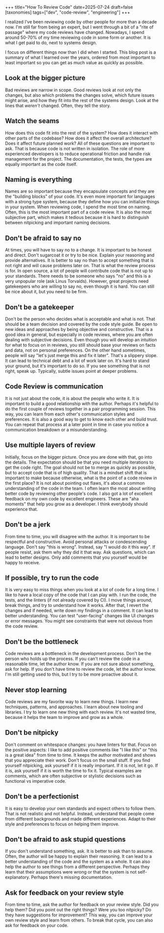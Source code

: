 +++
title="How To Review Code"
date=2025-07-24
draft=false
[taxonomies]
tags=["dev", "code-review", "engineering"]
+++

I realized I've been reviewing code by other people for more than a decade now. I'm still far from being an expert, but I went through a bit of a "rite of passage" where my code reviews have changed. Nowadays, I spend around 50-70% of my time reviewing code in some form or another. It is what I get paid to do, next to systems design.

I focus on different things now than I did when I started. This blog post is a summary of what I learned over the years, ordered from most important to least important so you can get as much value as quickly as possible.

## Look at the bigger picture

Bad reviews are narrow in scope. Good reviews look at not only the changes, but also which problems the changes solve, which future issues might arise, and how they fit into the rest of the systems design. Look at the lines that *weren't* changed. Often, they tell the story.

## Watch the seams

How does this code fit into the rest of the system? How does it interact with other parts of the codebase? How does it affect the overall architecture? Does it affect future planned work? All of these questions are important to ask. That is because code is not written in isolation. The role of more experienced developers is to reduce operational friction and handle risk management for the project. The documentation, the tests, the types are equally important as the code itself.

## Naming is everything

Names are so important because they encapsulate concepts and they are the "building blocks" of your code. It's even more important for languages with a strong type system, because they define how you can initialize things in your system. When reviewing code, I spend the most time on naming. Often, this is the most important part of a code review. It is also the most subjective part, which makes it tedious because it is hard to distinguish between nitpicking and important naming decisions.

## Don't be afraid to say no

At times, you will have to say no to a change. It is important to be honest and direct. Don't sugarcoat it or try to be nice. Explain your reasoning and provide alternatives. It is better to say no than to accept something that is not right and will cause problems later on. That is what the review process is for. In open source, a lot of people will contribute code that is not up to your standards. There needs to be someone who says "no" and this is a very unpopular role (ask Linus Torvalds). However, great projects need gatekeepers who are willing to say no, even though it is hard. You can still be nice about it, but you need to be firm.

## Don't be a gatekeeper

Don't be the person who decides what is acceptable and what is not. That should be a team decision and covered by the code style guide. Be open to new ideas and approaches by being objective and constructive. That is a good idea in general, but especially in code reviews, where you are often dealing with subjective decisions. Even though you will develop an intuition for what to focus on in reviews, you still should base your reviews on facts and data, not on personal preferences. On the other hand sometimes, people will say "let's just merge this and fix it later". That's a slippery slope. It can lead to technical debt and a lot of work later on. It's hard to stand your ground, but it's important to do so. If you see something that is not right, speak up. Typically, subtle issues point at deeper problems.

## Code Review is communication

It is not just about the code, it is about the people who write it. It is important to build a good relationship with the author. Perhaps it's helpful to do the first couple of reviews together in a pair programming session. This way, you can learn from each other's communication styles and preferences. It is also a good way to get to know each other and build trust. You can repeat that process at a later point in time in case you notice a communication breakdown or a misunderstanding.

## Use multiple layers of review

Initially, focus on the bigger picture. Once you are done with that, go into the details. The expectation should be that you need multiple iterations to get the code right. The goal should not be to merge as quickly as possible, but to accept code that is of high quality. That is a mindset shift that is important to make because otherwise, what is the point of a code review in the first place? It is not about pointing out flaws, it's about a common understanding of the code in the team. I often learn the most about writing better code by reviewing other people's code. I also got a lot of excellent feedback on my own code by excellent engineers. These are "aha moments" that help you grow as a developer. I think everybody should experience that.

## Don't be a jerk

From time to time, you will disagree with the author. It is important to be respectful and constructive. Avoid personal attacks or condescending language. Don't say "this is wrong". Instead, say "I would do it this way". If people resist, ask them why they did it that way. Ask questions, which can lead to better designs. Only add comments that you yourself would be happy to receive.

## If possible, try to run the code

It is very easy to miss things when you look at a lot of code for a long time. I like to have a local copy of the code that I can play with. I run the code, the tests, and the linters (if not already covered by CI). I move things around, break things, and try to understand how it works. After that, I revert the changes and if needed, write down my findings in a comment. It can lead to better understanding. You can test "user-facing" changes like UI changes or error messages. You might see constraints that were not obvious from the code review.

## Don't be the bottleneck

Code reviews are a bottleneck in the development process. Don't be the person who holds up the process. If you can't review the code in a reasonable time, let the author know. If you are not sure about something, ask for help. If you don't have time to review the code, let the author know. I'm still getting used to this, but I try to be more proactive about it.

## Never stop learning

Code reviews are my favorite way to learn new things. I learn new techniques, patterns, and approaches. I learn about new tooling and libraries. I try to learn one new thing with each review. It's not wasted time, because it helps the team to improve and grow as a whole.

## Don't be nitpicky

Don't comment on whitespace changes: you have linters for that. Focus on the positive aspects: I like to add positive comments like "I like this" or "this is a great idea" from time to time. It keeps the author motivated and shows that you appreciate their work. Don't focus on the small stuff. If you find yourself nitpicking, ask yourself if it is really important. If it is not, let it go. If it is, ask yourself if it is worth the time to fix it. Typical examples are comments, which are often subjective or stylistic decisions such as functional vs imperative code.

## Don't be a perfectionist

It is easy to develop your own standards and expect others to follow them. That is not realistic and not helpful. Instead, understand that people come from different backgrounds and made different experiences. Adapt to their style and preferences to focus on helping them improve.

## Don't be afraid to ask stupid questions

If you don't understand something, ask. It is better to ask than to assume. Often, the author will be happy to explain their reasoning. It can lead to a better understanding of the code and the system as a whole. It can also help the author to see things from a different perspective. Perhaps they learn that their assumptions were wrong or that the system is not self-explanatory. Perhaps there's missing documentation.

## Ask for feedback on your review style

From time to time, ask the author for feedback on your review style. Did you help them? Did you point out the right things? Were you too nitpicky? Do they have suggestions for improvement? This way, you can improve your own review style and learn from others. To break that cycle, you can also ask for feedback on your code.